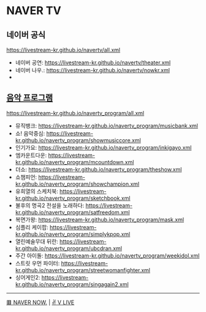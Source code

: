 # NAVER TV

## 네이버 공식
https://livestream-kr.github.io/navertv/all.xml
- 네이버 공연: https://livestream-kr.github.io/navertv/theater.xml
- 네이버 나우.: https://livestream-kr.github.io/navertv/nowkr.xml
- 
## [음악 프로그램](https://github.com/LIVESTREAM-KR/navertv_program)
https://livestream-kr.github.io/navertv_program/all.xml
- 뮤직뱅크: https://livestream-kr.github.io/navertv_program/musicbank.xml
- 쇼! 음악중심: https://livestream-kr.github.io/navertv_program/showmusiccore.xml
- 인기가요: https://livestream-kr.github.io/navertv_program/inkigayo.xml
- 엠카운트다운: https://livestream-kr.github.io/navertv_program/mcountdown.xml
- 더쇼: https://livestream-kr.github.io/navertv_program/theshow.xml
- 쇼챔피언: https://livestream-kr.github.io/navertv_program/showchampion.xml
- 유희열의 스케치북: https://livestream-kr.github.io/navertv_program/sketchbook.xml
- 불후의 명곡2 전설을 노래하다: https://livestream-kr.github.io/navertv_program/satfreedom.xml
- 복면가왕: https://livestream-kr.github.io/navertv_program/mask.xml
- 심플리 케이팝: https://livestream-kr.github.io/navertv_program/simplykpop.xml
- 열린예술무대 뒤란: https://livestream-kr.github.io/navertv_program/ubcdran.xml
- 주간 아이돌: https://livestream-kr.github.io/navertv_program/weekidol.xml
- 스트릿 우먼 파이터: https://livestream-kr.github.io/navertv_program/streetwomanfighter.xml
- 싱어게인2: https://livestream-kr.github.io/navertv_program/singagain2.xml

---

[🟥 NAVER NOW.](https://github.com/LIVESTREAM-KR/navernow) | [✌ V LIVE](https://github.com/LIVESTREAM-KR/vlive)
